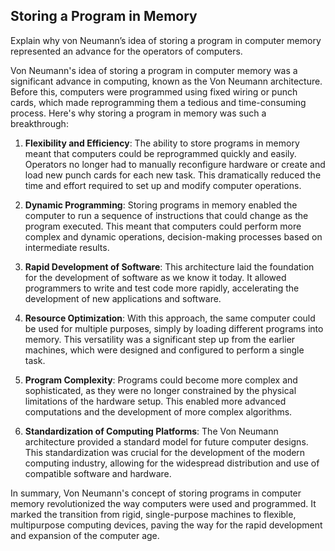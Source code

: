 ## Storing a Program in Memory

Explain why von Neumann’s idea of storing a program in computer memory represented an advance for the operators of computers.

Von Neumann's idea of storing a program in computer memory was a significant advance in computing, known as the Von Neumann architecture. Before this, computers were programmed using fixed wiring or punch cards, which made reprogramming them a tedious and time-consuming process. Here's why storing a program in memory was such a breakthrough:

1. **Flexibility and Efficiency**: The ability to store programs in memory meant that computers could be reprogrammed quickly and easily. Operators no longer had to manually reconfigure hardware or create and load new punch cards for each new task. This dramatically reduced the time and effort required to set up and modify computer operations.

2. **Dynamic Programming**: Storing programs in memory enabled the computer to run a sequence of instructions that could change as the program executed. This meant that computers could perform more complex and dynamic operations,  decision-making processes based on intermediate results.

3. **Rapid Development of Software**: This architecture laid the foundation for the development of software as we know it today. It allowed programmers to write and test code more rapidly, accelerating the development of new applications and software.

4. **Resource Optimization**: With this approach, the same computer could be used for multiple purposes, simply by loading different programs into memory. This versatility was a significant step up from the earlier machines, which were  designed and configured to perform a single task.

5. **Program Complexity**: Programs could become more complex and sophisticated, as they were no longer constrained by the physical limitations of the hardware setup. This enabled more advanced computations and the development of more complex algorithms.

6. **Standardization of Computing Platforms**: The Von Neumann architecture provided a standard model for future computer designs. This standardization was crucial for the development of the modern computing industry, allowing for the widespread distribution and use of compatible software and hardware.

In summary, Von Neumann's concept of storing programs in computer memory revolutionized the way computers were used and programmed. It marked the transition from rigid, single-purpose machines to flexible, multipurpose computing devices, paving the way for the rapid development and expansion of the computer age.
